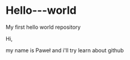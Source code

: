 # Hello---world
My first hello world repository 

Hi,

my name is Paweł and i'll try learn about github  
